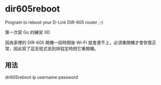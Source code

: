dir605reboot
============
Program to reboot your D-Link DIR-605 router ;-)

第一次寫 Go 的練習 XD

因為家裡的 DIR-605 開機一段時間後 Wi-Fi 就會連不上，必須重開機才會恢復正常，因此寫了這支程式丟到排程定時把它重開機。

用法
----
dir605reboot ip username password
